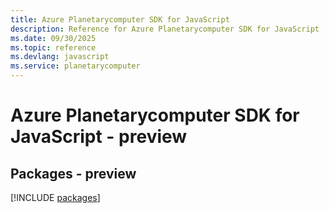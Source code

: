 ```yaml
---
title: Azure Planetarycomputer SDK for JavaScript
description: Reference for Azure Planetarycomputer SDK for JavaScript
ms.date: 09/30/2025
ms.topic: reference
ms.devlang: javascript
ms.service: planetarycomputer
---
```

# Azure Planetarycomputer SDK for JavaScript - preview
## Packages - preview
[!INCLUDE [packages](planetarycomputer-index.md)]